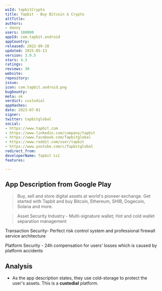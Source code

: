 ```yaml
---
wsId: tapbitCrypto
title: Tapbit - Buy Bitcoin & Crypto
altTitle: 
authors:
- danny
users: 100000
appId: com.tapbit.android
appCountry: 
released: 2022-09-20
updated: 2025-05-13
version: 3.9.5
stars: 4.3
ratings: 
reviews: 30
website: 
repository: 
issue: 
icon: com.tapbit.android.png
bugbounty: 
meta: ok
verdict: custodial
appHashes: 
date: 2023-07-01
signer: 
twitter: tapbitglobal
social:
- https://www.tapbit.com
- https://www.linkedin.com/company/tapbit
- https://www.facebook.com/Tapbitglobal
- https://www.reddit.com/user/tapbit
- https://www.youtube.com/c/Tapbitglobal
redirect_from: 
developerName: Tapbit LLC
features: 

---
```


## App Description from Google Play

> Buy, sell and store digital assets at world's pioneer exchange. Get started with Tapbit and buy Bitcoin, Ethereum, SHIB, Dogecoin, Solana and more.

> Asset Security Industry - Multi-signature wallet; Hot and cold wallet separation management
>
Transaction Security- Perfect risk control system and professional firewall service architecture
>
Platform Security - 24h compensation for users’ losses which is caused by platform accidents

## Analysis

- As the app description states, they use cold-storage to protect the user's assets. This is a **custodial** platform.
